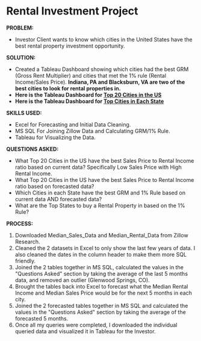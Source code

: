 # Rental Investment Project

**PROBLEM:** 
- Investor Client wants to know which cities in the United States have the best rental property investment opportunity.

**SOLUTION:** 
- Created a Tableau Dashboard showing which cities had the best GRM (Gross Rent Multiplier) and cities that met the 1% rule (Rental Income/Sales Price). **Indiana, PA and Blacksburn, VA are two of the best cities to look for rental properties in.**
- **Here is the Tableau Dashboard for [Top 20 Cities in the US](https://public.tableau.com/views/BestRegionsforRentalInvestors/TopRegions?:language=en-US&:display_count=n&:origin=viz_share_link)**
- **Here is the Tableau Dashboard for [Top Cities in Each State](https://public.tableau.com/views/BestRegionsPerStateforRentalInvestors/AllRegions?:language=en-US&publish=yes&:display_count=n&:origin=viz_share_link)**

**SKILLS USED:** 
- Excel for Forecasting and Initial Data Cleaning. 
- MS SQL For Joining Zillow Data and Calculating GRM/1% Rule.
- Tableau for Visualizing the Data.

**QUESTIONS ASKED:** 
- What Top 20 Cities in the US have the best Sales Price to Rental Income ratio based on current data? Specifically Low Sales Price with High Rental Income.
- What Top 20 Cities in the US have the best Sales Price to Rental Income ratio based on forecasted data?
- Which Cities in each State have the best GRM and 1% Rule based on current data AND forecasted data?
- What are the Top States to buy a Rental Property in based on the 1% Rule?
                 
**PROCESS:**
1. Downloaded Median_Sales_Data and Median_Rental_Data from Zillow Research.
2. Cleaned the 2 datasets in Excel to only show the last few years of data. I also cleaned the dates in the column header to make them more SQL friendly.
3. Joined the 2 tables together in MS SQL, calculated the values in the "Questions Asked" section by taking the average of the last 5 months data, and removed an outlier (Glenwood Springs, CO).
4. Brought the tables back into Excel to forecast what the Median Rental Income and Median Sales Price would be for the next 5 months in each city.
5. Joined the 2 forecasted tables together in MS SQL and calculated the values in the "Questions Asked" section by taking the average of the forecasted 5 months.
6. Once all my queries were completed, I downloaded the individual queried data and visualized it in Tableau for the Investor.

